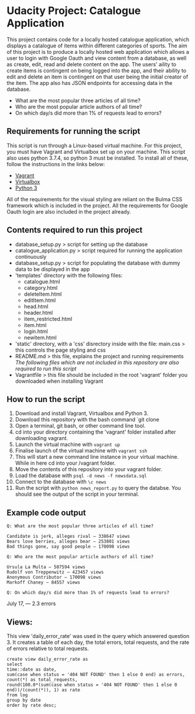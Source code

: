 # Udacity Project: Catalogue Application

This project contains code for a locally hosted catalogue application, which displays a catalogue of items within different categories of sports. The aim of this project is to produce a locally hosted web application which allows a user to login with Google Oauth and view content from a database, as well as create, edit, read and delete content on the app. The users' aility to create items is contingent on being logged into the app, and their ability to edit and delete an item is contingent on that user being the initial creator of the item. The app also has JSON endpoints for accessing data in the database. 
* What are the most popular three articles of all time?
* Who are the most popular article authors of all time?
* On which day/s did more than 1% of requests lead to errors?

## Requirements for running the script

This script is run through a Linux-based virtual machine. For this project, you must have Vagrant and Virtualbox set up on your machine. This script also uses python 3.7.4, so python 3 must be installed. To install all of these, follow the instructions in the links below:

* [Vagrant](https://www.vagrantup.com/downloads.html)
* [Virtualbox](https://www.virtualbox.org/wiki/Download_Old_Builds_5_1)
* [Python 3](https://www.python.org/downloads/)



All of the requirements for the visual styling are reliant on the Bulma CSS framework which is included in the project. All the requirements for Google Oauth login are also included in the project already. 

## Contents required to run this project
* database_setup.py > script for setting up the database
* catalogue_application.py > script required for running the application continuously
* database_setup.py > script for populating the database with dummy data to be displayed in the app
* 'templates' directory with the following files:
    * catalogue.html
    * category.html
    * deleteItem.html
    * editItem.html
    * head.html
    * header.html
    * item_restricted.html
    * item.html
    * login.html
    * newitem.html
* 'static' directory, with a 'css' disrectory inside with the file: main.css > this controls the page styling and css
* README.md > this file, explains the project and running requirements
_The following files which are not included in this repository are also required to run this script_
* Vagrantfile > this file should be included in the root 'vagrant' folder you downloaded when installing Vagrant

## How to run the script

1. Download and install Vagrant, Virtualbox and Python 3.
2. Download this repository with the bash command `git clone 
3. Open a terminal, git bash, or other command line tool.
4. cd into your directory containing the 'vagrant' folder installed after downloading vagrant.
5. Launch the virtual machine with `vagrant up`
6. Finalise launch of the virtual machine with `vagrant ssh`
7. This will start a new command line instance in your virtual machine. While in here cd into your /vagrant folder.
8. Move the contents of this repository into your vagrant folder.
9. Load the database with `psql -d news -f newsdata.sql`
10. Connect to the database with `\c news`
11. Run the script with `python news_report.py` to query the databse. You should see the output of the script in your terminal.

## Example code output

```
Q: What are the most popular three articles of all time?

Candidate is jerk, alleges rival — 338647 views
Bears love berries, alleges bear — 253801 views
Bad things gone, say good people — 170098 views

Q: Who are the most popular article authors of all time?

Ursula La Multa — 507594 views
Rudolf von Treppenwitz — 423457 views
Anonymous Contributor — 170098 views
Markoff Chaney — 84557 views

Q: On which day/s did more than 1% of requests lead to errors?
```

July 17, — 2.3 errors

## Views:

This view 'daily_error_rate' was used in the query which answered question 3. It creates a table of each day, the total errors, total requests, and the rate of errors relative to total requests.

```
create view daily_error_rate as 
select 
time::date as date,
sum(case when status = '404 NOT FOUND' then 1 else 0 end) as errors,
count(*) as total_requests,
round(100.0*(sum(case when status = '404 NOT FOUND' then 1 else 0 end))/(count(*)), 1) as rate
from log
group by date
order by rate desc;
```
